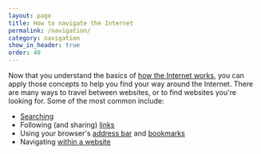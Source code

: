 ```yaml
---
layout: page
title: How to navigate the Internet
permalink: /navigation/
category: navigation
show_in_header: true
order: 40
---
```


Now that you understand the basics of [how the Internet works](/how-the-internet-works), you can apply those concepts to help you find your way around the Internet. There are many ways to travel between websites, or to find websites you're looking for. Some of the most common include:

- [Searching](/navigation/searching)
- Following (and sharing) [links](/navigation/links)
- Using your browser's [address bar](/navigation/address-bar) and [bookmarks](/navigation/bookmarks)
- Navigating [within a website](/navigation/within)